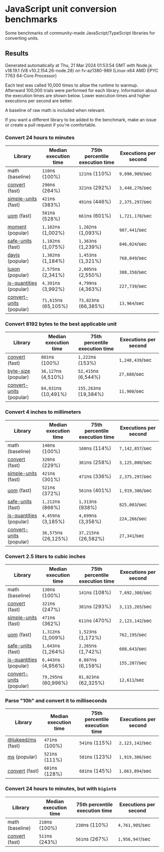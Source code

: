 # JavaScript unit conversion benchmarks

Some benchmarks of community-made JavaScript/TypeScript libraries for converting units.

## Results

<!-- beginblock(results) -->

Generated automatically at Thu, 21 Mar 2024 01:53:54 GMT with Node.js v18.19.1 (V8 v10.2.154.26-node.28) on fv-az1380-989 (Linux-x64 AMD EPYC 7763 64-Core Processor)

Each test was called 10,000 times to allow the runtime to warmup.
Afterward 100,000 trials were performed for each library.
Information about the execution times are shown below.
Lower execution times and higher executions per second are better.

A baseline of raw math is included when relevant.

If you want a different library to be added to the benchmark, make an issue or create a pull request if you're comfortable.

### Convert 24 hours to minutes

| Library                                                            | Median execution time | 75th percentile execution time | Executions per second |
| ------------------------------------------------------------------ | --------------------- | ------------------------------ | --------------------- |
| math (baseline)                                                    | `110`ns (100%)        | `121`ns (110%)                 | `9,090,909`/sec       |
| [convert](https://npmjs.com/package/convert) (fast)                | `290`ns (264%)        | `321`ns (292%)                 | `3,448,276`/sec       |
| [simple-units](https://npmjs.com/package/simple-units) (fast)      | `421`ns (383%)        | `491`ns (446%)                 | `2,375,297`/sec       |
| [uom](https://npmjs.com/package/uom) (fast)                        | `581`ns (528%)        | `661`ns (601%)                 | `1,721,170`/sec       |
| [moment](https://npmjs.com/package/moment) (popular)               | `1,102`ns (1,002%)    | `1,202`ns (1,093%)             | `907,441`/sec         |
| [safe-units](https://npmjs.com/package/safe-units) (fast)          | `1,182`ns (1,075%)    | `1,363`ns (1,239%)             | `846,024`/sec         |
| [dayjs](https://npmjs.com/package/dayjs) (popular)                 | `1,302`ns (1,184%)    | `1,453`ns (1,321%)             | `768,049`/sec         |
| [luxon](https://npmjs.com/package/luxon) (popular)                 | `2,575`ns (2,341%)    | `2,805`ns (2,550%)             | `388,350`/sec         |
| [js-quantities](https://npmjs.com/package/js-quantities) (popular) | `4,391`ns (3,992%)    | `4,799`ns (4,363%)             | `227,739`/sec         |
| [convert-units](https://npmjs.com/package/convert-units) (popular) | `71,615`ns (65,105%)  | `73,023`ns (66,385%)           | `13,964`/sec          |

### Convert 8192 bytes to the best applicable unit

| Library                                                            | Median execution time | 75th percentile execution time | Executions per second |
| ------------------------------------------------------------------ | --------------------- | ------------------------------ | --------------------- |
| [convert](https://npmjs.com/package/convert) (fast)                | `801`ns (100%)        | `1,222`ns (153%)               | `1,248,439`/sec       |
| [byte-size](https://npmjs.com/package/byte-size) (popular)         | `36,127`ns (4,510%)   | `52,415`ns (6,544%)            | `27,680`/sec          |
| [convert-units](https://npmjs.com/package/convert-units) (popular) | `84,031`ns (10,491%)  | `155,263`ns (19,384%)          | `11,900`/sec          |

### Convert 4 inches to millimeters

| Library                                                            | Median execution time | 75th percentile execution time | Executions per second |
| ------------------------------------------------------------------ | --------------------- | ------------------------------ | --------------------- |
| math (baseline)                                                    | `140`ns (100%)        | `160`ns (114%)                 | `7,142,857`/sec       |
| [convert](https://npmjs.com/package/convert) (fast)                | `320`ns (229%)        | `361`ns (258%)                 | `3,125,000`/sec       |
| [simple-units](https://npmjs.com/package/simple-units) (fast)      | `421`ns (301%)        | `471`ns (336%)                 | `2,375,297`/sec       |
| [uom](https://npmjs.com/package/uom) (fast)                        | `521`ns (372%)        | `561`ns (401%)                 | `1,919,386`/sec       |
| [safe-units](https://npmjs.com/package/safe-units) (fast)          | `1,212`ns (866%)      | `1,313`ns (938%)               | `825,083`/sec         |
| [js-quantities](https://npmjs.com/package/js-quantities) (popular) | `4,459`ns (3,185%)    | `4,699`ns (3,356%)             | `224,266`/sec         |
| [convert-units](https://npmjs.com/package/convert-units) (popular) | `36,575`ns (26,125%)  | `37,215`ns (26,582%)           | `27,341`/sec          |

### Convert 2.5 liters to cubic inches

| Library                                                            | Median execution time | 75th percentile execution time | Executions per second |
| ------------------------------------------------------------------ | --------------------- | ------------------------------ | --------------------- |
| math (baseline)                                                    | `130`ns (100%)        | `141`ns (108%)                 | `7,692,308`/sec       |
| [convert](https://npmjs.com/package/convert) (fast)                | `321`ns (247%)        | `381`ns (293%)                 | `3,115,265`/sec       |
| [simple-units](https://npmjs.com/package/simple-units) (fast)      | `471`ns (362%)        | `611`ns (470%)                 | `2,123,142`/sec       |
| [uom](https://npmjs.com/package/uom) (fast)                        | `1,312`ns (1,009%)    | `1,523`ns (1,172%)             | `762,195`/sec         |
| [safe-units](https://npmjs.com/package/safe-units) (fast)          | `1,643`ns (1,264%)    | `2,265`ns (1,742%)             | `608,643`/sec         |
| [js-quantities](https://npmjs.com/package/js-quantities) (popular) | `6,443`ns (4,956%)    | `8,007`ns (6,159%)             | `155,207`/sec         |
| [convert-units](https://npmjs.com/package/convert-units) (popular) | `79,295`ns (60,996%)  | `81,023`ns (62,325%)           | `12,611`/sec          |

### Parse "10h" and convert it to milliseconds

| Library                                                   | Median execution time | 75th percentile execution time | Executions per second |
| --------------------------------------------------------- | --------------------- | ------------------------------ | --------------------- |
| [@lukeed/ms](https://npmjs.com/package/@lukeed/ms) (fast) | `471`ns (100%)        | `541`ns (115%)                 | `2,123,142`/sec       |
| [ms](https://npmjs.com/package/ms) (popular)              | `521`ns (111%)        | `581`ns (123%)                 | `1,919,386`/sec       |
| [convert](https://npmjs.com/package/convert) (fast)       | `601`ns (128%)        | `681`ns (145%)                 | `1,663,894`/sec       |

### Convert 24 hours to minutes, but with `bigint`s

| Library                                             | Median execution time | 75th percentile execution time | Executions per second |
| --------------------------------------------------- | --------------------- | ------------------------------ | --------------------- |
| math (baseline)                                     | `210`ns (100%)        | `230`ns (110%)                 | `4,761,905`/sec       |
| [convert](https://npmjs.com/package/convert) (fast) | `511`ns (243%)        | `561`ns (267%)                 | `1,956,947`/sec       |

<!-- endblock(results) -->
